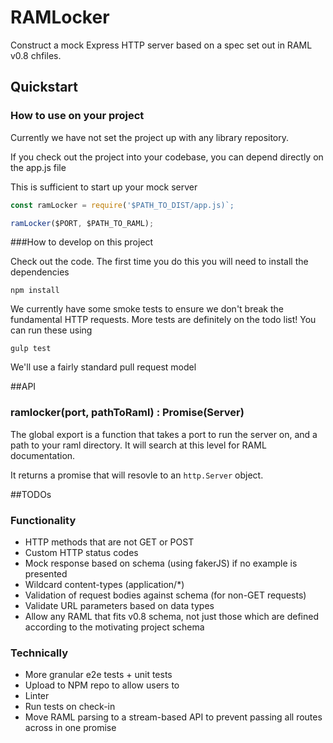 # RAMLocker

Construct a mock Express HTTP server based on a spec set out in RAML v0.8 chfiles.

## Quickstart

### How to use on your project

Currently we have not set the project up with any library repository. 

If you check out the project into your codebase, you can depend directly on the app.js file

This is sufficient to start up your mock server
```javascript 
const ramLocker = require('$PATH_TO_DIST/app.js)`;

ramLocker($PORT, $PATH_TO_RAML);
```

###How to develop on this project

Check out the code. The first time you do this you will need to install the dependencies

`npm install`

We currently have some smoke tests to ensure we don't break the fundamental HTTP requests. More tests are definitely on the todo list! You can run these using

`gulp test`

We'll use a fairly standard pull request model

##API

### ramlocker(port, pathToRaml) : Promise(Server)

The global export is a function that takes a port to run the server on, and a path to your raml directory. It will search at this level for RAML documentation.

It returns a promise that will resovle to an `http.Server` object.

##TODOs

### Functionality

* HTTP methods that are not GET or POST
* Custom HTTP status codes
* Mock response based on schema (using fakerJS) if no example is presented
* Wildcard content-types (application/*)
* Validation of request bodies against schema (for non-GET requests)
* Validate URL parameters based on data types
* Allow any RAML that fits v0.8 schema, not just those which are defined according to the motivating project schema

### Technically

* More granular e2e tests + unit tests
* Upload to NPM repo to allow users to 
* Linter
* Run tests on check-in
* Move RAML parsing to a stream-based API to prevent passing all routes across in one promise